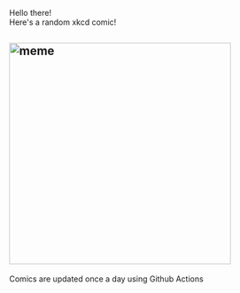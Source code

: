 Hello there! <br>Here's a random xkcd comic!<br>
## <img src="https://imgs.xkcd.com/comics/diploma_legal_notes.png" alt="meme" width="400"/><br>
Comics are updated once a day using Github Actions